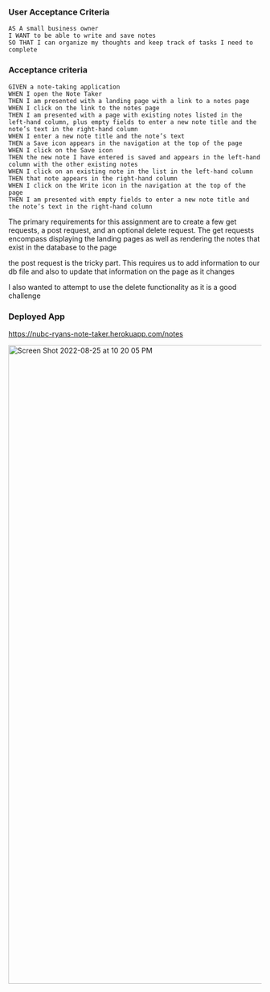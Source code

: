 

### User Acceptance Criteria

```
AS A small business owner
I WANT to be able to write and save notes
SO THAT I can organize my thoughts and keep track of tasks I need to complete
```


### Acceptance criteria

```
GIVEN a note-taking application
WHEN I open the Note Taker
THEN I am presented with a landing page with a link to a notes page
WHEN I click on the link to the notes page
THEN I am presented with a page with existing notes listed in the left-hand column, plus empty fields to enter a new note title and the note’s text in the right-hand column
WHEN I enter a new note title and the note’s text
THEN a Save icon appears in the navigation at the top of the page
WHEN I click on the Save icon
THEN the new note I have entered is saved and appears in the left-hand column with the other existing notes
WHEN I click on an existing note in the list in the left-hand column
THEN that note appears in the right-hand column
WHEN I click on the Write icon in the navigation at the top of the page
THEN I am presented with empty fields to enter a new note title and the note’s text in the right-hand column
```

The primary requirements for this assignment are to create a few get requests, a post request, and an optional delete request. 
The get requests encompass displaying the landing pages as well as rendering the notes that exist in the database to the page

the post request is the tricky part. This requires us to add information to our db file and also to update that information on the page as it changes

I also wanted to attempt to use the delete functionality as it is a good challenge


### Deployed App

https://nubc-ryans-note-taker.herokuapp.com/notes


<img width="1269" alt="Screen Shot 2022-08-25 at 10 20 05 PM" src="https://user-images.githubusercontent.com/31641912/186810646-914c8132-4ccc-48b4-ae44-84b2a153aa3c.png">



